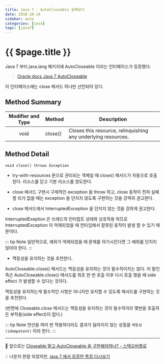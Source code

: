 ```yaml
---
title: Java 7 - AutoCloseable 살펴보기
date: 2018-10-14
sidebar: auto
categories: [java]
tags: [java7]
---
```


<!--
<details><summary>summary ! </summary>
blah blah
<details>
-->

# {{ $page.title }}

Java 7 부터 java.lang 패키지에 AutoCloseable 이라는 인터페이스가 등장했다.
> [Oracle docs Java 7 AutoCloseable](https://docs.oracle.com/javase/7/docs/api/java/lang/AutoCloseable.html)

이 인터페이스에는 close 메서드 하나만 선언되어 있다.

## Method Summary
| Modifier and Type | Method | Description |
| :---: | --- | --- |
| void | close() | Closes this resource, relinquishing any underlying resources. |

## Method Detail
`void close() throws Exception`
- try-with-resources 문으로 관리되는 객체일 때 close() 메서드가 자동으로 호출된다.
리소스를 닫고 기본 리소스를 양도한다. 

- close 메서드 구현시 구체적인 exception 을 throw 하고,
close 동작이 전혀 실패할 리가 없을 때는 exception 을 던지지 않도록 구현하는 것을 강력히 권고한다.

- close 메서드에서 InterruptedException 을 던지지 않는 것을 강하게 권고한다.

InterruptedExeption 은 쓰레드의 인터럽트 상태와 상호작용 하므로
InterruptedException 이 억제되었을 때 런타임에서 잘못된 동작이 발생 할 수 있기 때문이다. 

::: tip Note
일반적으로, 예외가 억제되었을 때 문제를 야기시킨다면 그 예외를 던지지 않아야 한다.
:::

- 멱등성을 유지하는 것을 추천한다.

AutoCloseable.close() 메서드는 멱등성을 유지하는 것이 필수적이지는 않다. 
이 말인즉슨 AutoCloseable.close() 메서드를 최초 한 번 호출 이후 다시 호출 했을 때 side effect 가 발생할 수 있다는 것이다.

멱등성을 유지하는게 필수적인 사항은 아니지만 유지할 수 있도록 메서드를 구현하는 것을 추천한다.
  
(반면에 Closeable.close 메서드는 멱등성을 유지하는 것이 필수적이라 몇번을 호출하든 부작용(side effect)이 없다.)

::: tip Note
연산을 여러 번 적용하더라도 결과가 달라지지 않는 성질을 `멱등성(idempotent)` 이라 한다.
:::

---

:thinking: 앞으로는 [Closeable 말고 AutoCloseable 을 구현해야하나? - 스택오버플로](https://stackoverflow.com/questions/13141302/implements-closeable-or-implements-autocloseable)

:bulb: 나온지 한참 되었지만, [java 7 에서 등장한 특징 다시보기](http://linuxism.tistory.com/934)

